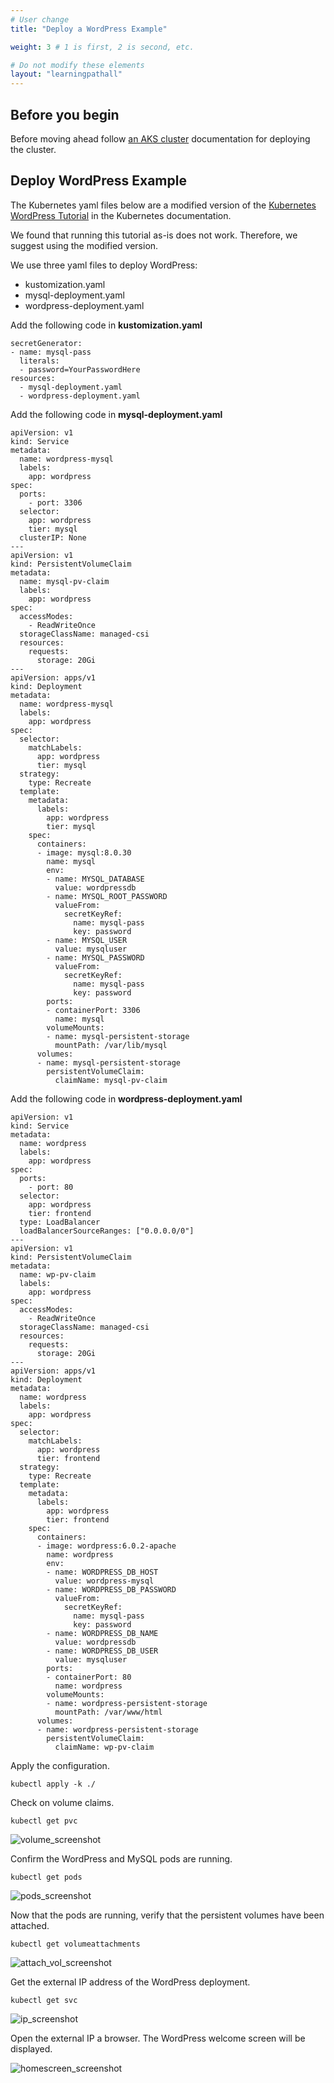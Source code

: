 ```yaml
---
# User change
title: "Deploy a WordPress Example"

weight: 3 # 1 is first, 2 is second, etc.

# Do not modify these elements
layout: "learningpathall"
---
```


## Before you begin
Before moving ahead follow [an AKS cluster](/learning-paths/server-and-cloud/aks/cluster_deployment/) documentation for deploying the cluster.

## Deploy WordPress Example

The Kubernetes yaml files below are a modified version of the [Kubernetes WordPress Tutorial](https://kubernetes.io/docs/tutorials/stateful-application/mysql-wordpress-persistent-volume/) in the Kubernetes documentation. 

We found that running this tutorial as-is does not work. Therefore, we suggest using the modified version.

We use three yaml files to deploy WordPress: 
- kustomization.yaml
- mysql-deployment.yaml
- wordpress-deployment.yaml

Add the following code in **kustomization.yaml**

```console
secretGenerator:
- name: mysql-pass
  literals:
  - password=YourPasswordHere
resources:
  - mysql-deployment.yaml
  - wordpress-deployment.yaml
```

Add the following code in **mysql-deployment.yaml**

```console
apiVersion: v1
kind: Service
metadata:
  name: wordpress-mysql
  labels:
    app: wordpress
spec:
  ports:
    - port: 3306
  selector:
    app: wordpress
    tier: mysql
  clusterIP: None
---
apiVersion: v1
kind: PersistentVolumeClaim
metadata:
  name: mysql-pv-claim
  labels:
    app: wordpress
spec:
  accessModes:
    - ReadWriteOnce
  storageClassName: managed-csi
  resources:
    requests:
      storage: 20Gi
---
apiVersion: apps/v1
kind: Deployment
metadata:
  name: wordpress-mysql
  labels:
    app: wordpress
spec:
  selector:
    matchLabels:
      app: wordpress
      tier: mysql
  strategy:
    type: Recreate
  template:
    metadata:
      labels:
        app: wordpress
        tier: mysql
    spec:
      containers:
      - image: mysql:8.0.30
        name: mysql
        env:
        - name: MYSQL_DATABASE
          value: wordpressdb
        - name: MYSQL_ROOT_PASSWORD
          valueFrom:
            secretKeyRef:
              name: mysql-pass
              key: password
        - name: MYSQL_USER
          value: mysqluser
        - name: MYSQL_PASSWORD
          valueFrom:
            secretKeyRef:
              name: mysql-pass
              key: password
        ports:
        - containerPort: 3306
          name: mysql
        volumeMounts:
        - name: mysql-persistent-storage
          mountPath: /var/lib/mysql
      volumes:
      - name: mysql-persistent-storage
        persistentVolumeClaim:
          claimName: mysql-pv-claim
```

Add the following code in **wordpress-deployment.yaml** 

```console
apiVersion: v1
kind: Service
metadata:
  name: wordpress
  labels:
    app: wordpress
spec:
  ports:
    - port: 80
  selector:
    app: wordpress
    tier: frontend
  type: LoadBalancer
  loadBalancerSourceRanges: ["0.0.0.0/0"]
---
apiVersion: v1
kind: PersistentVolumeClaim
metadata:
  name: wp-pv-claim
  labels:
    app: wordpress
spec:
  accessModes:
    - ReadWriteOnce
  storageClassName: managed-csi
  resources:
    requests:
      storage: 20Gi
---
apiVersion: apps/v1
kind: Deployment
metadata:
  name: wordpress
  labels:
    app: wordpress
spec:
  selector:
    matchLabels:
      app: wordpress
      tier: frontend
  strategy:
    type: Recreate
  template:
    metadata:
      labels:
        app: wordpress
        tier: frontend
    spec:
      containers:
      - image: wordpress:6.0.2-apache
        name: wordpress
        env:
        - name: WORDPRESS_DB_HOST
          value: wordpress-mysql
        - name: WORDPRESS_DB_PASSWORD
          valueFrom:
            secretKeyRef:
              name: mysql-pass
              key: password
        - name: WORDPRESS_DB_NAME
          value: wordpressdb
        - name: WORDPRESS_DB_USER
          value: mysqluser
        ports:
        - containerPort: 80
          name: wordpress
        volumeMounts:
        - name: wordpress-persistent-storage
          mountPath: /var/www/html
      volumes:
      - name: wordpress-persistent-storage
        persistentVolumeClaim:
          claimName: wp-pv-claim
```

Apply the configuration.

```console
kubectl apply -k ./
```

Check on volume claims.

```console
kubectl get pvc
```

![volume_screenshot](https://user-images.githubusercontent.com/67620689/200744736-3ff29b97-fa8f-4170-ab64-623f683beb53.PNG)

Confirm the WordPress and MySQL pods are running.

```console
kubectl get pods
```

![pods_screenshot](https://user-images.githubusercontent.com/67620689/200744412-d6772971-e8bd-4e30-bc89-4f59e06d40a4.PNG)

Now that the pods are running, verify that the persistent volumes have been attached.

```console
kubectl get volumeattachments
```

![attach_vol_screenshot](https://user-images.githubusercontent.com/67620689/200745055-af49fcad-0d7b-4100-b3a5-7c64cdd996d5.PNG)

Get the external IP address of the WordPress deployment.

```console
kubectl get svc
```

![ip_screenshot](https://user-images.githubusercontent.com/67620689/200745202-973893d4-2455-47a6-9297-2c30b75b358d.PNG)

Open the external IP a browser. The WordPress welcome screen will be displayed.

![homescreen_screenshot](https://user-images.githubusercontent.com/67620689/200745521-1e004de9-f982-4b6d-b7e7-638569da2aec.PNG)
